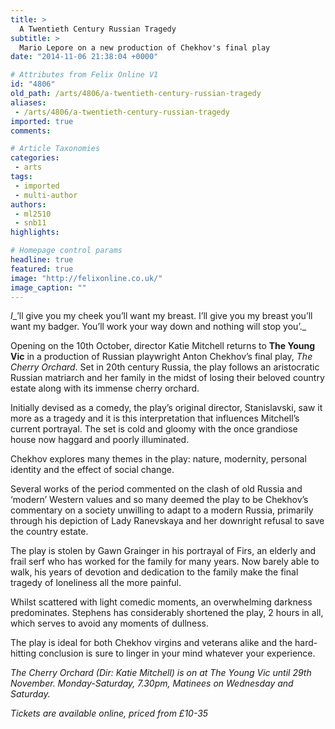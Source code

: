 ```yaml
---
title: >
  A Twentieth Century Russian Tragedy
subtitle: >
  Mario Lepore on a new production of Chekhov's final play
date: "2014-11-06 21:38:04 +0000"

# Attributes from Felix Online V1
id: "4806"
old_path: /arts/4806/a-twentieth-century-russian-tragedy
aliases:
 - /arts/4806/a-twentieth-century-russian-tragedy
imported: true
comments:

# Article Taxonomies
categories:
 - arts
tags:
 - imported
 - multi-author
authors:
 - ml2510
 - snb11
highlights:

# Homepage control params
headline: true
featured: true
image: "http://felixonline.co.uk/"
image_caption: ""
---
```


_I__’ll give you my cheek you’ll want my breast. I’ll give you my breast you’ll want my badger. You’ll work your way down and nothing will stop you’._

Opening on the 10th October, director Katie Mitchell returns to __The Young Vic__ in a production of Russian playwright Anton Chekhov’s final play, _The Cherry Orchard_. Set in 20th century Russia, the play follows an aristocratic Russian matriarch and her family in the midst of losing their beloved country estate along with its immense cherry orchard.

Initially devised as a comedy, the play’s original director, Stanislavski, saw it more as a tragedy and it is this interpretation that influences Mitchell’s current portrayal. The set is cold and gloomy with the once grandiose house now haggard and poorly illuminated.

Chekhov explores many themes in the play: nature, modernity, personal identity and the effect of social change.

Several works of the period commented on the clash of old Russia and ‘modern’ Western values and so many deemed the play to be Chekhov’s commentary on a society unwilling to adapt to a modern Russia, primarily through his depiction of Lady Ranevskaya and her downright refusal to save the country estate.

The play is stolen by Gawn Grainger in his portrayal of Firs, an elderly and frail serf who has worked for the family for many years. Now barely able to walk, his years of devotion and dedication to the family make the final tragedy of loneliness all the more painful.

Whilst scattered with light comedic moments, an overwhelming darkness predominates. Stephens has considerably shortened the play, 2 hours in all, which serves to avoid any moments of dullness.

The play is ideal for both Chekhov virgins and veterans alike and the hard-hitting conclusion is sure to linger in your mind whatever your experience.

_The Cherry Orchard (Dir: Katie Mitchell) is on at The Young Vic until 29th November. Monday-Saturday, 7.30pm, Matinees on Wednesday and Saturday._

_Tickets are available online, priced from £10-35_

